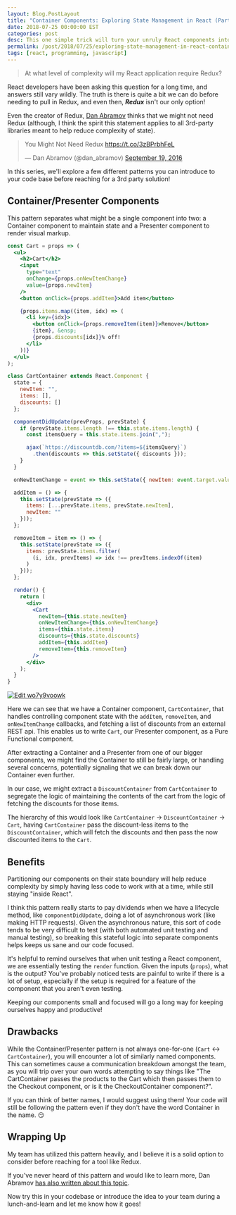 ```yaml
---
layout: Blog.PostLayout
title: "Container Components: Exploring State Management in React (Part I)"
date: 2018-07-25 00:00:00 EST
categories: post
desc: This one simple trick will turn your unruly React components into the obedient angels they were meant to be!
permalink: /post/2018/07/25/exploring-state-management-in-react-container-components/
tags: [react, programming, javascript]
---
```


>At what level of complexity will my React application require Redux?

React developers have been asking this question for a long time, and answers still vary wildly. The truth is there is quite a bit we can do before needing to pull in Redux, and even then, _**Redux**_ isn't our only option! 

Even the creator of Redux, [Dan Abramov](https://twitter.com/dan_abramov?lang=en) thinks that we might not need Redux (although, I think the spirit this statement applies to all 3rd-party libraries meant to help reduce complexity of state).

<blockquote class="twitter-tweet" data-lang="en"><p lang="en" dir="ltr">You Might Not Need Redux <a href="https://t.co/3zBPrbhFeL">https://t.co/3zBPrbhFeL</a></p>&mdash; Dan Abramov (@dan_abramov) <a href="https://twitter.com/dan_abramov/status/777983404914671616?ref_src=twsrc%5Etfw">September 19, 2016</a></blockquote>
<script async src="https://platform.twitter.com/widgets.js" charset="utf-8"></script>

In this series, we'll explore a few different patterns you can introduce to your code base before reaching for a 3rd party solution!

## Container/Presenter Components

This pattern separates what might be a single component into two: a Container component to maintain state and a Presenter component to render visual markup. 

```jsx
const Cart = props => (
  <ul>
    <h2>Cart</h2>
    <input
      type="text"
      onChange={props.onNewItemChange}
      value={props.newItem}
    />
    <button onClick={props.addItem}>Add item</button>

    {props.items.map((item, idx) => (
      <li key={idx}>
        <button onClick={props.removeItem(item)}>Remove</button>
        {item}, &ensp;
        {props.discounts[idx]}% off!
      </li>
    ))}
  </ul>
);

class CartContainer extends React.Component {
  state = {
    newItem: "",
    items: [],
    discounts: []
  };

  componentDidUpdate(prevProps, prevState) {
    if (prevState.items.length !== this.state.items.length) {
      const itemsQuery = this.state.items.join(",");

      ajax(`https://discountdb.com/?items=${itemsQuery}`)
        .then(discounts => this.setState({ discounts }));
    }
  }

  onNewItemChange = event => this.setState({ newItem: event.target.value });

  addItem = () => {
    this.setState(prevState => ({
      items: [...prevState.items, prevState.newItem],
      newItem: ""
    }));
  };

  removeItem = item => () => {
    this.setState(prevState => ({
      items: prevState.items.filter(
        (i, idx, prevItems) => idx !== prevItems.indexOf(item)
      )
    }));
  };

  render() {
    return (
      <div>
        <Cart
          newItem={this.state.newItem}
          onNewItemChange={this.onNewItemChange}
          items={this.state.items}
          discounts={this.state.discounts}
          addItem={this.addItem}
          removeItem={this.removeItem}
        />
      </div>
    );
  }
}
```
[![Edit wo7y9voowk](https://codesandbox.io/static/img/play-codesandbox.svg)](https://codesandbox.io/s/wo7y9voowk)
&nbsp;

Here we can see that we have a Container component, `CartContainer`, that handles controlling component state with the `addItem`, `removeItem`, and `onNewItemChange` callbacks, and fetching a list of discounts from an external REST api. This enables us to write `Cart`, our Presenter component, as a Pure Functional component. 

After extracting a Container and a Presenter from one of our bigger components, we might find the Container to still be fairly large, or handling several concerns, potentially signaling that we can break down our Container even further. 

In our case, we might extract a `DiscountContainer` from `CartContainer` to segregate the logic of maintaining the contents of the cart from the logic of fetching the discounts for those items.

The hierarchy of this would look like `CartContainer` -> `DiscountContainer` -> `Cart`, having `CartContainer` pass the discount-less items to the `DiscountContainer`, which will fetch the discounts and then pass the now discounted items to the `Cart`.

## Benefits

Partitioning our components on their state boundary will help reduce complexity by simply having less code to work with at a time, while still staying "inside React".

I think this pattern really starts to pay dividends when we have a lifecycle method, like `componentDidUpdate`, doing a lot of asynchronous work (like making HTTP requests). Given the asynchronous nature, this sort of code tends to be very difficult to test (with both automated unit testing and manual testing), so breaking this stateful logic into separate components helps keeps us sane and our code focused. 

It's helpful to remind ourselves that when unit testing a React component, we are essentially testing the `render` function. Given the inputs (`props`), what is the output? You've probably noticed tests are painful to write if there is a lot of setup, especially if the setup is required for a feature of the component that you aren't even testing.

Keeping our components small and focused will go a long way for keeping ourselves happy and productive!

## Drawbacks

While the Container/Presenter pattern is not always one-for-one (`Cart` <-> `CartContainer`), you will encounter a lot of similarly named components. This can sometimes cause a communication breakdown amongst the team, as you will trip over your own words attempting to say things like "The CartContainer passes the products to the Cart which then passes them to the Checkout component, or is it the CheckoutContainer component?".

If you can think of better names, I would suggest using them! Your code will still be following the pattern even if they don't have the word Container in the name. 😏

## Wrapping Up

My team has utilized this pattern heavily, and I believe it is a solid option to consider before reaching for a tool like Redux.

If you've never heard of this pattern and would like to learn more, Dan Abramov [has also written about this topic](https://medium.com/@dan_abramov/smart-and-dumb-components-7ca2f9a7c7d0).

Now try this in your codebase or introduce the idea to your team during a lunch-and-learn and let me know how it goes!
